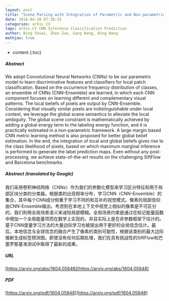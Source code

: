 ```yaml
---
layout: post
title: "Scene Parsing with Integration of Parametric and Non-parametric Models"
date: 2016-04-20 07:38:15
categories: arXiv_CV
tags: arXiv_CV CNN Inference Classification Prediction
author: Bing Shuai, Zhen Zuo, Gang Wang, Bing Wang
mathjax: true
---
```


* content
{:toc}

##### Abstract
We adopt Convolutional Neural Networks (CNNs) to be our parametric model to learn discriminative features and classifiers for local patch classification. Based on the occurrence frequency distribution of classes, an ensemble of CNNs (CNN-Ensemble) are learned, in which each CNN component focuses on learning different and complementary visual patterns. The local beliefs of pixels are output by CNN-Ensemble. Considering that visually similar pixels are indistinguishable under local context, we leverage the global scene semantics to alleviate the local ambiguity. The global scene constraint is mathematically achieved by adding a global energy term to the labeling energy function, and it is practically estimated in a non-parametric framework. A large margin based CNN metric learning method is also proposed for better global belief estimation. In the end, the integration of local and global beliefs gives rise to the class likelihood of pixels, based on which maximum marginal inference is performed to generate the label prediction maps. Even without any post-processing, we achieve state-of-the-art results on the challenging SiftFlow and Barcelona benchmarks.

##### Abstract (translated by Google)
我们采用卷积神经网络（CNNs）作为我们的参数化模型来学习区分特征和用于局部区块分类的分类器。根据类的出现频率分布，学习CNN（CNN-Ensemble）的集合，其中每个CNN成分侧重于学习不同的和互补的视觉模式。像素的局部信仰由CNN-Ensemble输出。考虑到在本地上下文中视觉上相似的像素是不可区分的，我们利用全局场景语义来减轻局部模糊。全局场景约束是通过在标记能量函数中增加一个全局能量项而在数学上实现的，并且实际上是在非参数框架下估计的。基于CNN度量学习方法的大量边际学习也被提出用于更好的全局信念估计。最后，本地信念与全球信念的融合产生了像素的类别可能性，根据该类别的最大边际推断生成标签预测图。即使没有任何后期处理，我们在具有挑战性的SiftFlow和巴塞罗那基准测试中取得了最新的成果。

##### URL
[https://arxiv.org/abs/1604.05848](https://arxiv.org/abs/1604.05848)

##### PDF
[https://arxiv.org/pdf/1604.05848](https://arxiv.org/pdf/1604.05848)


